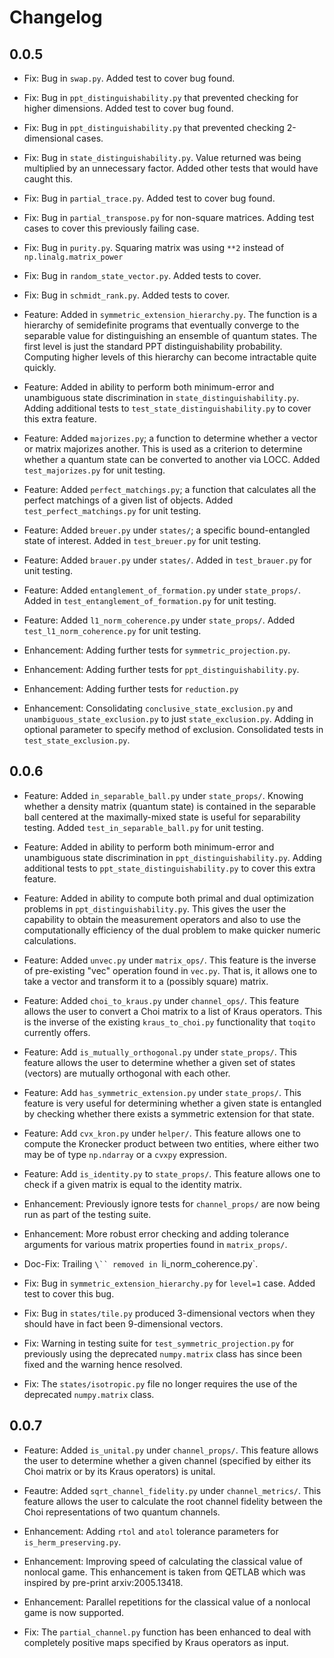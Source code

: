# Changelog

## 0.0.5

- Fix: Bug in `swap.py`. Added test to cover bug found.

- Fix: Bug in `ppt_distinguishability.py` that prevented checking for higher
  dimensions. Added test to cover bug found.

- Fix: Bug in `ppt_distinguishability.py` that prevented checking 2-dimensional
  cases.

- Fix: Bug in `state_distinguishability.py`. Value returned was being multiplied
  by an unnecessary factor. Added other tests that would have caught this.

- Fix: Bug in `partial_trace.py`. Added test to cover bug found.

- Fix: Bug in `partial_transpose.py` for non-square matrices. Adding test cases to
  cover this previously failing case.
 
- Fix: Bug in `purity.py`. Squaring matrix was using `**2` instead of 
  `np.linalg.matrix_power` 
  
- Fix: Bug in `random_state_vector.py`. Added tests to cover.

- Fix: Bug in `schmidt_rank.py`. Added tests to cover.

- Feature: Added in `symmetric_extension_hierarchy.py`. The function is a
  hierarchy of semidefinite programs that eventually converge to the separable
  value for distinguishing an ensemble of quantum states. The first level is
  just the standard PPT distinguishability probability. Computing higher levels
  of this hierarchy can become intractable quite quickly.

- Feature: Added in ability to perform both minimum-error and unambiguous state
  discrimination in `state_distinguishability.py`. Adding additional tests to
  `test_state_distinguishability.py` to cover this extra feature.
  
- Feature: Added `majorizes.py`; a function to determine whether a vector or matrix
  majorizes another. This is used as a criterion to determine whether a quantum
  state can be converted to another via LOCC. Added `test_majorizes.py` for unit
  testing.

- Feature: Added `perfect_matchings.py`; a function that calculates all the 
  perfect matchings of a given list of objects. Added 
  `test_perfect_matchings.py` for unit testing.

- Feature: Added `breuer.py` under `states/`; a specific bound-entangled state of 
  interest. Added in `test_breuer.py` for unit testing.

- Feature: Added `brauer.py` under `states/`. Added in `test_brauer.py` for unit 
  testing.

- Feature: Added `entanglement_of_formation.py` under `state_props/`. Added in 
  `test_entanglement_of_formation.py` for unit testing.

- Feature: Added `l1_norm_coherence.py` under `state_props/`. Added 
  `test_l1_norm_coherence.py` for unit testing.

- Enhancement: Adding further tests for `symmetric_projection.py`.

- Enhancement: Adding further tests for `ppt_distinguishability.py`.

- Enhancement: Adding further tests for `reduction.py`

- Enhancement: Consolidating `conclusive_state_exclusion.py` and 
  `unambiguous_state_exclusion.py` to just `state_exclusion.py`. Adding in
  optional parameter to specify method of exclusion. Consolidated tests in
  `test_state_exclusion.py`.

## 0.0.6
  
 - Feature: Added `in_separable_ball.py` under `state_props/`. Knowing whether a
 density matrix (quantum state) is contained in the separable ball centered at
 the maximally-mixed state is useful for separability testing. Added 
 `test_in_separable_ball.py` for unit testing.

- Feature: Added in ability to perform both minimum-error and unambiguous state
  discrimination in `ppt_distinguishability.py`. Adding additional tests to
  `ppt_state_distinguishability.py` to cover this extra feature.
  
- Feature: Added in ability to compute both primal and dual optimization 
  problems in `ppt_distinguishability.py`. This gives the user the capability
  to obtain the measurement operators and also to use the computationally
  efficiency of the dual problem to make quicker numeric calculations.
 
- Feature: Added `unvec.py` under `matrix_ops/`. This feature is the inverse of
  pre-existing "vec" operation found in `vec.py`. That is, it allows one to take
  a vector and transform it to a (possibly square) matrix.
  
- Feature: Added `choi_to_kraus.py` under `channel_ops/`. This feature allows
  the user to convert a Choi matrix to a list of Kraus operators. This is the 
  inverse of the existing `kraus_to_choi.py` functionality that `toqito` 
  currently offers.
  
- Feature: Add `is_mutually_orthogonal.py` under `state_props/`. This feature
  allows the user to determine whether a given set of states (vectors) are
  mutually orthogonal with each other.
  
- Feature: Add `has_symmetric_extension.py` under `state_props/`. This feature 
  is very useful for determining whether a given state is entangled by checking
  whether there exists a symmetric extension for that state.
  
- Feature: Add `cvx_kron.py` under `helper/`. This feature allows one to compute
  the Kronecker product between two entities, where either two may be of type
  `np.ndarray` or a `cvxpy` expression.
 
- Feature: Add `is_identity.py` to `state_props/`. This feature allows one to check
  if a given matrix is equal to the identity matrix. 
 
- Enhancement: Previously ignore tests for `channel_props/` are now being run as
  part of the testing suite.
  
- Enhancement: More robust error checking and adding tolerance arguments for
  various matrix properties found in `matrix_props/`.
  
- Doc-Fix: Trailing `\`` removed in `li_norm_coherence.py`.
 
- Fix: Bug in `symmetric_extension_hierarchy.py` for `level=1` case. Added test
  to cover this bug.

- Fix: Bug in `states/tile.py` produced 3-dimensional vectors when they should
  have in fact been 9-dimensional vectors.
  
- Fix: Warning in testing suite for `test_symmetric_projection.py` for 
  previously using the deprecated `numpy.matrix` class has since been fixed and
  the warning hence resolved.
  
- Fix: The `states/isotropic.py` file no longer requires the use of the 
  deprecated `numpy.matrix` class.
  
## 0.0.7

- Feature: Added `is_unital.py` under `channel_props/`. This feature allows
  the user to determine whether a given channel (specified by either its Choi
  matrix or by its Kraus operators) is unital.
  
- Feautre: Added `sqrt_channel_fidelity.py` under `channel_metrics/`. This 
  feature allows the user to calculate the root channel fidelity between the
  Choi representations of two quantum channels.
  
- Enhancement: Adding `rtol` and `atol` tolerance parameters for 
  `is_herm_preserving.py`.
  
- Enhancement: Improving speed of calculating the classical value of nonlocal
  game. This enhancement is taken from QETLAB which was inspired by pre-print
  arxiv:2005.13418.
  
- Enhancement: Parallel repetitions for the classical value of a nonlocal game
  is now supported.
  
- Fix: The `partial_channel.py` function has been enhanced to deal with 
  completely positive maps specified by Kraus operators as input.